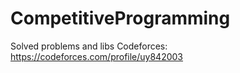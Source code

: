 # CompetitiveProgramming
Solved problems and libs
Codeforces: https://codeforces.com/profile/uy842003
